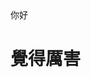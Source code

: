 <!DOCTYPE html>
<html>
    <head>
        <meta charset = "utf-8">
        <tital>你好</tital>
    </head>
    <body>
        <h1>覺得厲害</h1>
    </body>
</html>